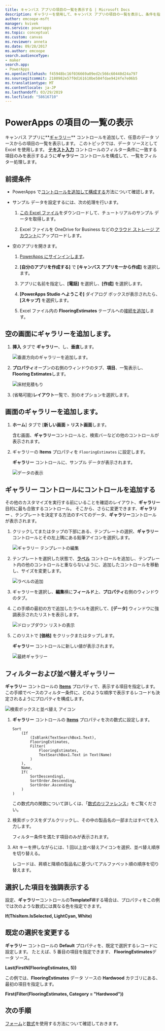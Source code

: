 ```yaml
---
title: キャンバス アプリの項目の一覧を表示する | Microsoft Docs
description: ギャラリーを使用して、キャンバス アプリの項目の一覧を表示し、条件を指定して一覧をフィルター処理します。
author: emcoope-msft
manager: kvivek
ms.service: powerapps
ms.topic: conceptual
ms.custom: canvas
ms.reviewer: anneta
ms.date: 09/28/2017
ms.author: emcoope
search.audienceType:
- maker
search.app:
- PowerApps
ms.openlocfilehash: f45948bc16f036669a09ed2c566c60440d24a797
ms.sourcegitcommit: 2180982e57f0d161610be584fdae9424fe7e06b5
ms.translationtype: MT
ms.contentlocale: ja-JP
ms.lasthandoff: 03/29/2019
ms.locfileid: "58616710"
---
```

# <a name="show-a-list-of-items-in-powerapps"></a>PowerApps の項目の一覧の表示

キャンバス アプリに**[ギャラリー](controls/control-gallery.md)** コントロールを追加して、任意のデータ ソースからの項目の一覧を表示します。 このトピックでは、データ ソースとして Excel を使用します。 **[テキスト入力](controls/control-text-input.md)** コントロールのフィルター条件に一致する項目のみを表示するように**ギャラリー** コントロールを構成して、一覧をフィルター処理します。

## <a name="prerequisites"></a>前提条件

- PowerApps で[コントロールを追加して構成する](add-configure-controls.md)方法について確認します。

- サンプル データを設定するには、次の処理を行います。
    1. [この Excel ファイル](https://az787822.vo.msecnd.net/documentation/get-started-from-data/FlooringEstimates.xlsx)をダウンロードして、チュートリアルのサンプル データを取得します。

    2. Excel ファイルを OneDrive for Business などの[クラウド ストレージ アカウント](connections/cloud-storage-blob-connections.md)にアップロードします。

- 空のアプリを開きます。
    1. [PowerApps にサインインします](http://web.powerapps.com?utm_source=padocs&utm_medium=linkinadoc&utm_campaign=referralsfromdoc)。

    1. **[自分のアプリを作成する]** で **[キャンバス アプリを一から作成]** を選択します。

    1. アプリに名前を指定し、**[電話]** を選択し、**[作成]** を選択します。

    1. **[PowerApps Studio へようこそ]** ダイアログ ボックスが表示されたら、**[スキップ]** を選択します。

    1. Excel ファイル内の **FlooringEstimates** テーブルへの[接続を追加](add-data-connection.md)します。

## <a name="add-a-gallery-to-a-blank-screen"></a>空の画面にギャラリーを追加します。

1. **挿入** タブで **ギャラリー**、し、**垂直**します。

    ![垂直方向のギャラリーを追加します。](./media/add-gallery/gallery-dropdown.png)

1. **プロパティ**オープンの右側のウィンドウのタブ、**項目**、一覧表示し、 **Flooring Estimates**します。

    ![床材見積もり](./media/add-gallery/select-layout.png)

1. (省略可能)**レイアウト**一覧で、別のオプションを選択します。

## <a name="add-a-gallery-in-a-screen"></a>画面のギャラリーを追加します。

1. **ホーム**] タブで [**新しい画面** > **リスト画面**します。

    含む画面、**ギャラリー**コントロールと、検索バーなどの他のコントロールが表示されます。

1. ギャラリーの **Items** プロパティを `FlooringEstimates` に設定します。

    **ギャラリー** コントロールに、サンプル データが表示されます。

    ![データの表示](./media/add-gallery/show-data-default.png)

## <a name="add-a-control-to-the-gallery-control"></a>ギャラリー コントロールにコントロールを追加する
その他のカスタマイズを実行する前にいることを確認のレイアウト、**ギャラリー**目的に最も合致するコントロール。 そこから、さらに変更できます、**ギャラリー** 、テンプレートを決定する方法のすべてのデータ、**ギャラリー**コントロールが表示されます。

1. クリックしてまたはタップの下部にある、テンプレートの選択、**ギャラリー**コントロールとその左上隅にある鉛筆アイコンを選択します。

    ![ギャラリー テンプレートの編集](./media/add-gallery/edit-item.png)

2. テンプレートを選択した状態で、**[ラベル](controls/control-text-box.md)** コントロールを追加し、テンプレート内の他のコントロールと重ならないように、追加したコントロールを移動し、サイズを変更します。

    ![ラベルの追加](./media/add-gallery/add-text-box.png)

3. ギャラリーを選択し、**編集**横に**フィールド**上、**プロパティ**右側のウィンドウのタブ。

4. この手順の最初の方で追加したラベルを選択して、**[データ]** ウィンドウに強調表示されたリストを表示します。

    ![ドロップダウン リストの表示](./media/add-gallery/open-dropdown.png)

5. このリストで **[価格]** をクリックまたはタップします。

    **ギャラリー** コントロールに新しい値が表示されます。

    ![最終ギャラリー](./media/add-gallery/final-gallery.png)

## <a name="filter-and-sort-a-gallery"></a>フィルターおよび並べ替えギャラリー
**ギャラリー** コントロールの **[Items](controls/properties-core.md)** プロパティで、表示する項目を指定します。 この手順でベースのフィルター条件に、どのような順序で表示するレコードも決定されるようにプロパティを構成します。

![検索ボックスと並べ替え アイコン](./media/add-gallery/text-search-box.png)

1. **ギャラリー** コントロールの **[Items](controls/properties-core.md)** プロパティを次の数式に設定します。

    ```powerapps-dot
    Sort
        (If
            (IsBlank(TextSearchBox1.Text),
            FlooringEstimates,
            Filter(
                FlooringEstimates,
                TextSearchBox1.Text in Text(Name)
            )
        ),
        Name,
        If(
            SortDescending1,
            SortOrder.Descending,
            SortOrder.Ascending
        )
    )
    ```

    この数式内の関数について詳しくは、「[数式のリファレンス](formula-reference.md)」をご覧ください。

1. 検索ボックスをダブルクリックし、その中の製品名の一部またはすべてを入力します。

    フィルター条件を満たす項目のみが表示されます。

1. Alt キーを押しながらには、1 回以上並べ替えアイコンを選択、並べ替え順序を切り替える。

    レコードは、昇順と降順の製品名に基づいてアルファベット順の順序を切り替えます。

## <a name="highlight-the-selected-item"></a>選択した項目を強調表示する
設定、**ギャラリー**コントロールの**TemplateFill**する場合は、プロパティをこの例では次のような数式には異なる色を指定できます。

**If(ThisItem.IsSelected, LightCyan, White)**

## <a name="change-the-default-selection"></a>既定の選択を変更する
**ギャラリー** コントロールの **Default** プロパティを、既定で選択するレコードに設定します。 たとえば、5 番目の項目を指定できます、 **FlooringEstimates**データ ソース。

**Last(FirstN(FlooringEstimates, 5))**

この例では、**FlooringEstimates** データ ソースの **Hardwood** カテゴリにある、最初の項目を指定します。

**First(Filter(FlooringEstimates, Category = "Hardwood"))**

## <a name="next-steps"></a>次の手順
[フォーム](working-with-forms.md)と[数式](working-with-formulas.md)を使用する方法について確認しておきます。
